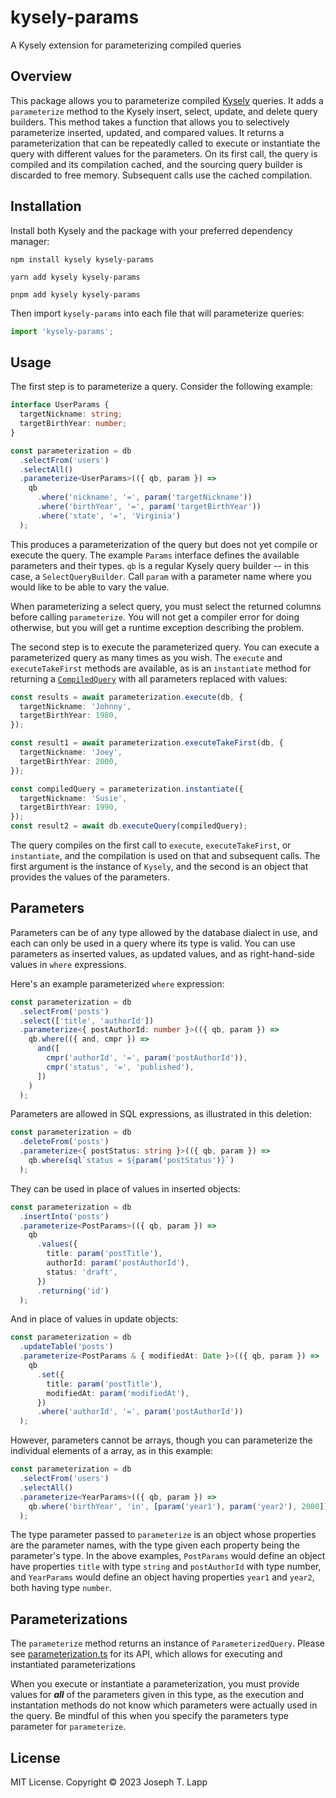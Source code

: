 # kysely-params

A Kysely extension for parameterizing compiled queries

## Overview

This package allows you to parameterize compiled [Kysely](https://github.com/kysely-org/kysely) queries. It adds a `parameterize` method to the Kysely insert, select, update, and delete query builders. This method takes a function that allows you to selectively parameterize inserted, updated, and compared values. It returns a parameterization that can be repeatedly called to execute or instantiate the query with different values for the parameters. On its first call, the query is compiled and its compilation cached, and the sourcing query builder is discarded to free memory. Subsequent calls use the cached compilation.

## Installation

Install both Kysely and the package with your preferred dependency manager:

```
npm install kysely kysely-params

yarn add kysely kysely-params

pnpm add kysely kysely-params
```

Then import `kysely-params` into each file that will parameterize queries:

```ts
import 'kysely-params';
```

## Usage

The first step is to parameterize a query. Consider the following example:

```ts
interface UserParams {
  targetNickname: string;
  targetBirthYear: number;
}

const parameterization = db
  .selectFrom('users')
  .selectAll()
  .parameterize<UserParams>(({ qb, param }) =>
    qb
      .where('nickname', '=', param('targetNickname'))
      .where('birthYear', '=', param('targetBirthYear'))
      .where('state', '=', 'Virginia')
  );
```

This produces a parameterization of the query but does not yet compile or execute the query. The example `Params` interface defines the available parameters and their types. `qb` is a regular Kysely query builder -- in this case, a `SelectQueryBuilder`. Call `param` with a parameter name where you would like to be able to vary the value.

When parameterizing a select query, you must select the returned columns before calling `parameterize`. You will not get a compiler error for doing otherwise, but you will get a runtime exception describing the problem.

The second step is to execute the parameterized query. You can execute a parameterized query as many times as you wish. The `execute` and `executeTakeFirst` methods are available, as is an `instantiate` method for returning a [`CompiledQuery`](https://github.com/kysely-org/kysely/blob/master/site/docs/recipes/splitting-build-compile-and-execute-code.md#execute-compiled-queries) with all parameters replaced with values:

```ts
const results = await parameterization.execute(db, {
  targetNickname: 'Johnny',
  targetBirthYear: 1980,
});

const result1 = await parameterization.executeTakeFirst(db, {
  targetNickname: 'Joey',
  targetBirthYear: 2000,
});

const compiledQuery = parameterization.instantiate({
  targetNickname: 'Susie',
  targetBirthYear: 1990,
});
const result2 = await db.executeQuery(compiledQuery);
```

The query compiles on the first call to `execute`, `executeTakeFirst`, or `instantiate`, and the compilation is used on that and subsequent calls. The first argument is the instance of `Kysely`, and the second is an object that provides the values of the parameters.

## Parameters

Parameters can be of any type allowed by the database dialect in use, and each can only be used in a query where its type is valid. You can use parameters as inserted values, as updated values, and as right-hand-side values in `where` expressions.

Here's an example parameterized `where` expression:

```ts
const parameterization = db
  .selectFrom('posts')
  .select(['title', 'authorId'])
  .parameterize<{ postAuthorId: number }>(({ qb, param }) =>
    qb.where(({ and, cmpr }) =>
      and([
        cmpr('authorId', '=', param('postAuthorId')),
        cmpr('status', '=', 'published'),
      ])
    )
  );
```

Parameters are allowed in SQL expressions, as illustrated in this deletion:

```ts
const parameterization = db
  .deleteFrom('posts')
  .parameterize<{ postStatus: string }>(({ qb, param }) =>
    qb.where(sql`status = ${param('postStatus')}`)
  );
```

They can be used in place of values in inserted objects:

```ts
const parameterization = db
  .insertInto('posts')
  .parameterize<PostParams>(({ qb, param }) =>
    qb
      .values({
        title: param('postTitle'),
        authorId: param('postAuthorId'),
        status: 'draft',
      })
      .returning('id')
  );
```

And in place of values in update objects:

```ts
const parameterization = db
  .updateTable('posts')
  .parameterize<PostParams & { modifiedAt: Date }>(({ qb, param }) =>
    qb
      .set({
        title: param('postTitle'),
        modifiedAt: param('modifiedAt'),
      })
      .where('authorId', '=', param('postAuthorId'))
  );
```

However, parameters cannot be arrays, though you can parameterize the individual elements of a array, as in this example:

```ts
const parameterization = db
  .selectFrom('users')
  .selectAll()
  .parameterize<YearParams>(({ qb, param }) =>
    qb.where('birthYear', 'in', [param('year1'), param('year2'), 2000])
  );
```

The type parameter passed to `parameterize` is an object whose properties are the parameter names, with the type given each property being the parameter's type. In the above examples, `PostParams` would define an object have properties `title` with type `string` and `postAuthorId` with type number, and `YearParams` would define an object having properties `year1` and `year2`, both having type `number`.

## Parameterizations

The `parameterize` method returns an instance of `ParameterizedQuery`. Please see [parameterization.ts](https://github.com/jtlapp/kysely-params/blob/main/src/lib/parameterization.ts) for its API, which allows for executing and instantiated parameterizations

When you execute or instantiate a parameterization, you must provide values for **_all_** of the parameters given in this type, as the execution and instantation methods do not know which parameters were actually used in the query. Be mindful of this when you specify the parameters type parameter for `parameterize`.

## License

MIT License. Copyright &copy; 2023 Joseph T. Lapp
